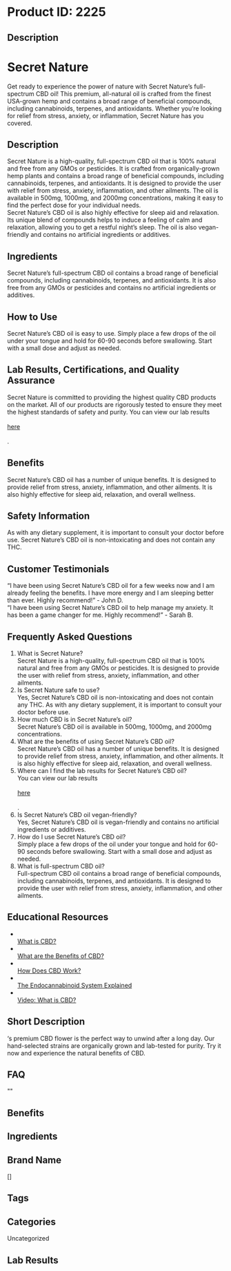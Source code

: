 # Product ID: 2225
## Description
<h1>
 Secret Nature<br />
</h1>
<p>
 Get ready to experience the power of nature with Secret Nature’s full-spectrum CBD oil! This premium, all-natural oil is crafted from the finest USA-grown hemp and contains a broad range of beneficial compounds, including cannabinoids, terpenes, and antioxidants. Whether you’re looking for relief from stress, anxiety, or inflammation, Secret Nature has you covered.
</p>
<h2>
 Description<br />
</h2>
<p>
 Secret Nature is a high-quality, full-spectrum CBD oil that is 100% natural and free from any GMOs or pesticides. It is crafted from organically-grown hemp plants and contains a broad range of beneficial compounds, including cannabinoids, terpenes, and antioxidants. It is designed to provide the user with relief from stress, anxiety, inflammation, and other ailments. The oil is available in 500mg, 1000mg, and 2000mg concentrations, making it easy to find the perfect dose for your individual needs.<br />
Secret Nature’s CBD oil is also highly effective for sleep aid and relaxation. Its unique blend of compounds helps to induce a feeling of calm and relaxation, allowing you to get a restful night’s sleep. The oil is also vegan-friendly and contains no artificial ingredients or additives.
</p>
<h2>
 Ingredients<br />
</h2>
<p>
 Secret Nature’s full-spectrum CBD oil contains a broad range of beneficial compounds, including cannabinoids, terpenes, and antioxidants. It is also free from any GMOs or pesticides and contains no artificial ingredients or additives.
</p>
<h2>
 How to Use<br />
</h2>
<p>
 Secret Nature’s CBD oil is easy to use. Simply place a few drops of the oil under your tongue and hold for 60-90 seconds before swallowing. Start with a small dose and adjust as needed.
</p>
<h2>
 Lab Results, Certifications, and Quality Assurance<br />
</h2>
<p>
 Secret Nature is committed to providing the highest quality CBD products on the market. All of our products are rigorously tested to ensure they meet the highest standards of safety and purity. You can view our lab results<br />
 <a href="www.secretnaturelabresults.com"><br />
  here<br />
 </a><br />
 .
</p>
<h2>
 Benefits<br />
</h2>
<p>
 Secret Nature’s CBD oil has a number of unique benefits. It is designed to provide relief from stress, anxiety, inflammation, and other ailments. It is also highly effective for sleep aid, relaxation, and overall wellness.
</p>
<h2>
 Safety Information<br />
</h2>
<p>
 As with any dietary supplement, it is important to consult your doctor before use. Secret Nature’s CBD oil is non-intoxicating and does not contain any THC.
</p>
<h2>
 Customer Testimonials<br />
</h2>
<p>
 “I have been using Secret Nature’s CBD oil for a few weeks now and I am already feeling the benefits. I have more energy and I am sleeping better than ever. Highly recommend!” - John D.<br />
“I have been using Secret Nature’s CBD oil to help manage my anxiety. It has been a game changer for me. Highly recommend!” - Sarah B.
</p>
<h2>
 Frequently Asked Questions<br />
</h2>
<ol>
<li>
  What is Secret Nature?<br />
Secret Nature is a high-quality, full-spectrum CBD oil that is 100% natural and free from any GMOs or pesticides. It is designed to provide the user with relief from stress, anxiety, inflammation, and other ailments.
 </li>
<li>
  Is Secret Nature safe to use?<br />
Yes, Secret Nature’s CBD oil is non-intoxicating and does not contain any THC. As with any dietary supplement, it is important to consult your doctor before use.
 </li>
<li>
  How much CBD is in Secret Nature’s oil?<br />
Secret Nature’s CBD oil is available in 500mg, 1000mg, and 2000mg concentrations.
 </li>
<li>
  What are the benefits of using Secret Nature’s CBD oil?<br />
Secret Nature’s CBD oil has a number of unique benefits. It is designed to provide relief from stress, anxiety, inflammation, and other ailments. It is also highly effective for sleep aid, relaxation, and overall wellness.
 </li>
<li>
  Where can I find the lab results for Secret Nature’s CBD oil?<br />
You can view our lab results<br />
  <a href="www.secretnaturelabresults.com"><br />
   here<br />
  </a><br />
  .
 </li>
<li>
  Is Secret Nature’s CBD oil vegan-friendly?<br />
Yes, Secret Nature’s CBD oil is vegan-friendly and contains no artificial ingredients or additives.
 </li>
<li>
  How do I use Secret Nature’s CBD oil?<br />
Simply place a few drops of the oil under your tongue and hold for 60-90 seconds before swallowing. Start with a small dose and adjust as needed.
 </li>
<li>
  What is full-spectrum CBD oil?<br />
Full-spectrum CBD oil contains a broad range of beneficial compounds, including cannabinoids, terpenes, and antioxidants. It is designed to provide the user with relief from stress, anxiety, inflammation, and other ailments.
 </li>
</ol>
<h2>
 Educational Resources<br />
</h2>
<ul>
<li>
  <a href="https://www.projectcbd.org/what-cbd"><br />
   What is CBD?<br />
  </a>
 </li>
<li>
  <a href="https://www.healthline.com/nutrition/cbd-benefits"><br />
   What are the Benefits of CBD?<br />
  </a>
 </li>
<li>
  <a href="https://www.projectcbd.org/how-cbd-works"><br />
   How Does CBD Work?<br />
  </a>
 </li>
<li>
  <a href="https://www.projectcbd.org/endocannabinoid-system"><br />
   The Endocannabinoid System Explained<br />
  </a>
 </li>
<li>
  <a href="https://www.youtube.com/watch?v=1oqK1-T7KMg"><br />
   Video: What is CBD?<br />
  </a>
 </li>
</ul>

## Short Description
<p>&#8216;s premium CBD flower is the perfect way to unwind after a long day. Our hand-selected strains are organically grown and lab-tested for purity. Try it now and experience the natural benefits of CBD.</p>

## FAQ
""
## Benefits

## Ingredients

## Brand Name
[]
## Tags

## Categories
Uncategorized
## Lab Results

